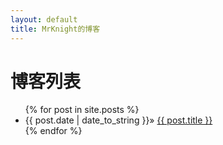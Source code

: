 ```yaml
---
layout: default
title: MrKnight的博客
---
```


<div id="home">
	<h1>博客列表</h1>
	<ul class="posts">
		{% for post in site.posts %}
			<li>
				<span>{{ post.date | date_to_string }}</span>&raquo; <a href="{{ site.baseurl }}{{ post.url }}">{{ post.title }}</a>
			</li>
		{% endfor %}
	</ul>
</div>
